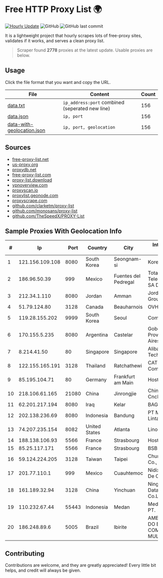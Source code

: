 
# Free HTTP Proxy List 🌍

[![Hourly Update](https://github.com/mertguvencli/http-proxy-list/actions/workflows/main.yml/badge.svg?branch=main)](https://github.com/mertguvencli/http-proxy-list/actions/workflows/main.yml)
![GitHub](https://img.shields.io/github/license/mertguvencli/http-proxy-list)
![GitHub last commit](https://img.shields.io/github/last-commit/mertguvencli/http-proxy-list)

It is a lightweight project that hourly scrapes lots of free-proxy sites, validates if it works, and serves a clean proxy list.


> Scraper found **2778** proxies at the latest update. Usable proxies are below.

## Usage

Click the file format that you want and copy the URL.


|File|Content|Count|
|----|-------|-----|
|[data.txt](https://raw.githubusercontent.com/mertguvencli/http-proxy-list/main/proxy-list/data.txt)|`ip_address:port` combined (seperated new line)|156|
|[data.json](https://raw.githubusercontent.com/mertguvencli/http-proxy-list/main/proxy-list/data.json)|`ip, port`|156|
|[data-with-geolocation.json](https://raw.githubusercontent.com/mertguvencli/http-proxy-list/main/proxy-list/data-with-geolocation.json)|`ip, port, geolocation`|156|

## Sources

* [free-proxy-list.net](https://free-proxy-list.net)
* [us-proxy.org](https://www.us-proxy.org)
* [proxydb.net](http://proxydb.net)
* [free-proxy-list.com](https://free-proxy-list.com/?page=&port=&type%5B%5D=http&type%5B%5D=https&up_time=0&search=Search)
* [proxy-list.download](https://www.proxy-list.download/HTTP)
* [vpnoverview.com](https://vpnoverview.com/privacy/anonymous-browsing/free-proxy-servers)
* [proxyscan.io](https://www.proxyscan.io)
* [proxylist.geonode.com](https://proxylist.geonode.com/api/proxy-list?limit=300&page=1&sort_by=lastChecked&sort_type=desc&protocols=http,https)
* [proxyscrape.com](https://api.proxyscrape.com/v2/?request=displayproxies&protocol=http&timeout=10000&country=all&ssl=all&anonymity=all)
* [github.com/clarketm/proxy-list](https://raw.githubusercontent.com/clarketm/proxy-list/master/proxy-list-raw.txt)
* [github.com/monosans/proxy-list](https://raw.githubusercontent.com/monosans/proxy-list/main/proxies/http.txt)
* [github.com/TheSpeedX/PROXY-List](https://raw.githubusercontent.com/TheSpeedX/PROXY-List/master/http.txt)


## Sample Proxies With Geolocation Info

|#|Ip|Port|Country|City|Internet Service Provider|
|-|--|----|-------|----|-------------------------|
|1|121.156.109.108|8080|South Korea|Seongnam-si|Korea Telecom|
|2|186.96.50.39|999|Mexico|Fuentes del Pedregal|Total Play Telecomunicaciones SA De CV|
|3|212.34.1.110|8080|Jordan|Amman|Jordan Telecom Group|
|4|51.79.124.80|3128|Canada|Beauharnois|OVH SAS|
|5|119.28.155.202|9999|South Korea|Seoul|ComsenzNet|
|6|170.155.5.235|8080|Argentina|Castelar|Gobernacion de la Provincia de Buenos Aires|
|7|8.214.41.50|80|Singapore|Singapore|Alibaba (US) Technology Co., Ltd.|
|8|122.155.165.191|3128|Thailand|Ratchathewi|CAT Telecom Public Company Limited|
|9|85.195.104.71|80|Germany|Frankfurt am Main|Host Europe GmbH|
|10|218.106.61.165|21080|China|Jinrongjie|China Unicom CncNet|
|11|62.201.217.194|8080|Iraq|Kelar|BAG|
|12|202.138.236.69|8080|Indonesia|Bandung|PT Melvar Lintasnusa|
|13|74.207.235.154|8082|United States|Atlanta|Linode, LLC|
|14|188.138.106.93|5566|France|Strasbourg|Host Europe GmbH|
|15|85.25.117.171|5566|France|Strasbourg|BSB-SERVICE|
|16|59.124.224.205|3128|Taiwan|Taipei|Chunghwa Telecom Co., Ltd.|
|17|201.77.110.1|999|Mexico|Cuauhtemoc|Nidix Networks S.a. De C.V.|
|18|161.189.32.94|3128|China|Yinchuan|Ningxia West Cloud Data Technology Co.Ltd.|
|19|110.232.67.44|55443|Indonesia|Medan|Media Antar Nusa PT.|
|20|186.248.89.6|5005|Brazil|Ibirite|AMERICAN TOWER DO BRASIL-COMUNICAÔÔO MULTIMÔDIA LT|



## Contributing

Contributions are welcome, and they are greatly appreciated! Every
little bit helps, and credit will always be given.


